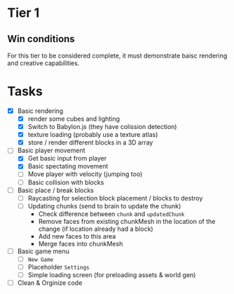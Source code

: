 # Tier 1

## Win conditions
For this tier to be considered complete, it must demonstrate baisc rendering and creative capabilities.

# Tasks
- [X] Basic rendering
    - [X] render some cubes and lighting
    - [X] Switch to Babylon.js (they have colission detection)
    - [X] texture loading (probably use a texture atlas)
    - [X] store / render different blocks in a 3D array
- [ ] Basic player movement
    - [X] Get basic input from player
    - [X] Basic spectating movement
    - [ ] Move player with velocity (jumping too)
    - [ ] Basic collision with blocks
- [ ] Basic place / break blocks
    - [ ] Raycasting for selection block placement / blocks to destroy
    - [ ] Updating chunks (send to brain to update the chunk)
        - Check difference between `chunk` and `updatedChunk`
        - Remove faces from existing chunkMesh in the location of the change (if location already had a block)
        - Add new faces to this area
        - Merge faces into chunkMesh
- [ ] Basic game menu
    - [ ] `New Game`
    - [ ] Placeholder `Settings`
    - [ ] Simple loading screen (for preloading assets & world gen)
- [ ] Clean & Orginize code